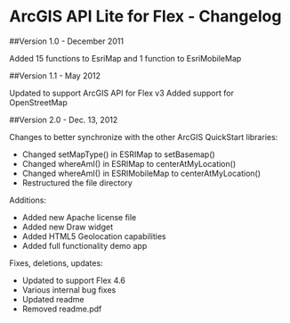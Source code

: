 # ArcGIS API Lite for Flex - Changelog

##Version 1.0 - December 2011

Added 15 functions to EsriMap and 1 function to EsriMobileMap

##Version 1.1 - May 2012

Updated to support ArcGIS API for Flex v3
Added support for OpenStreetMap

##Version 2.0 - Dec. 13, 2012

Changes to better synchronize with the other ArcGIS QuickStart libraries:
- Changed setMapType() in ESRIMap to setBasemap() 
- Changed whereAmI() in ESRIMap to centerAtMyLocation() 
- Changed whereAmI() in ESRIMobileMap to centerAtMyLocation() 
- Restructured the file directory

Additions:
- Added new Apache license file
- Added new Draw widget
- Added HTML5 Geolocation capabilities
- Added full functionality demo app

Fixes, deletions, updates:

- Updated to support Flex 4.6
- Various internal bug fixes
- Updated readme
- Removed readme.pdf
